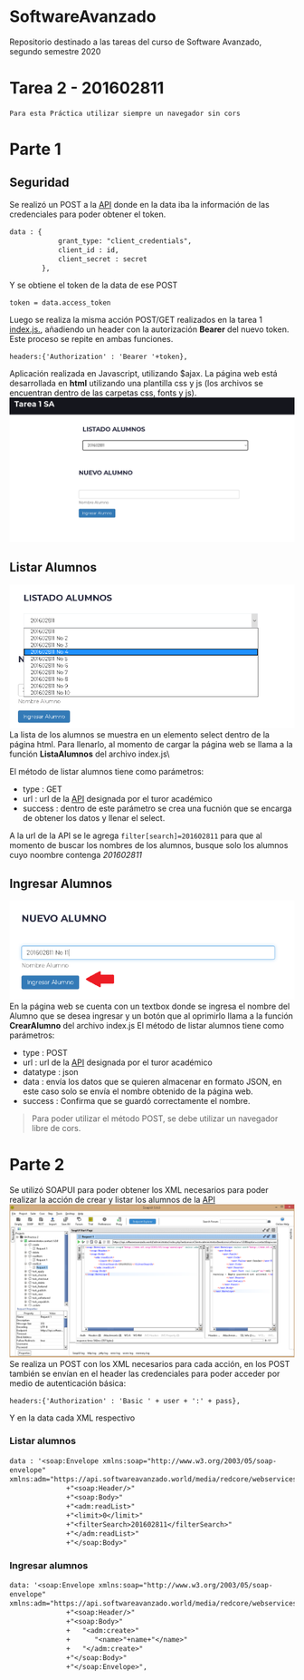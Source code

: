 # SoftwareAvanzado
Repositorio destinado a las tareas del curso de Software Avanzado, segundo semestre 2020
# Tarea 2 - 201602811
```
Para esta Práctica utilizar siempre un navegador sin cors
```
# Parte 1
## Seguridad
Se realizó un POST a la [API](https://api.softwareavanzado.world/index.php?webserviceClient=administrator&webserviceVersion=1.0.0&option=contact&api=hal&format=doc) donde en la data iba la información de las credenciales para poder obtener el token.
```
data : {
            grant_type: "client_credentials",
            client_id : id,
            client_secret : secret
        },
```

Y se obtiene el token de la data de ese POST
```
token = data.access_token
```
Luego se realiza la misma acción POST/GET realizados en la tarea 1 [index.js.](https://github.com/OCorleto/SoftwareAvanzado/blob/tarea1/index.js), añadiendo un header con la autorización **Bearer** del nuevo token. Este proceso se repite en ambas funciones.
```
headers:{'Authorization' : 'Bearer '+token},
```
Aplicación realizada en Javascript, utilizando $ajax.
La página web está desarrollada en **html** utilizando una plantilla css y js  (los archivos se encuentran dentro de las carpetas css, fonts y js).
![Screenshot](https://github.com/OCorleto/SoftwareAvanzado/blob/tarea1/img/pageprincipal.PNG)

## Listar Alumnos
![Screenshot](https://github.com/OCorleto/SoftwareAvanzado/blob/tarea1/img/listado.png)
La lista de los alumnos se muestra en un elemento select dentro de la página html. Para llenarlo, al momento de cargar la página web se llama a la función **ListaAlumnos** del archivo index.js\

El método de listar alumnos tiene como parámetros:
- type : GET
- url : url de la [API](https://api.softwareavanzado.world/index.php?webserviceClient=administrator&webserviceVersion=1.0.0&option=contact&api=hal&format=doc) designada por el turor académico 
- success : dentro de este parámetro se crea una fucnión que se encarga de obtener los datos y llenar el select.

A la url de la API se le agrega `filter[search]=201602811` para que al momento de buscar los nombres de los alumnos, busque solo los alumnos cuyo noombre contenga *201602811*

## Ingresar Alumnos
![Screenshot](https://github.com/OCorleto/SoftwareAvanzado/blob/tarea1/img/new.png)
En la página web se cuenta con un textbox donde se ingresa el nombre del Alumno que se desea ingresar y un botón que al oprimirlo llama a la función **CrearAlumno** del archivo index.js
El método de listar alumnos tiene como parámetros:
- type : POST
- url : url de la [API](https://api.softwareavanzado.world/index.php?webserviceClient=administrator&webserviceVersion=1.0.0&option=contact&api=hal&format=doc) designada por el turor académico 
- datatype : json
- data : envía los datos que se quieren almacenar en formato JSON, en este caso solo se envía el nombre obtenido de la página web.
- success : Confirma que se guardó correctamente el nombre.
> Para poder utilizar el método POST, se debe utilizar un navegador libre de cors.

# Parte 2
Se utilizó SOAPUI para poder obtener los XML necesarios para poder realizar la acción de crear y listar los alumnos de la [API](https://api.softwareavanzado.world/index.php?webserviceClient=administrator&webserviceVersion=1.0.0&option=contact&api=soap&wsdl)
![Screenshot](https://github.com/OCorleto/SoftwareAvanzado/blob/tarea2/Practica2/img/SoapUI.PNG)
Se realiza un POST con los XML necesarios para cada acción, en los POST también se envían en el header las credenciales para poder acceder por medio de autenticación básica:

```
headers:{'Authorization' : 'Basic ' + user + ':' + pass},
```
Y en la data cada XML respectivo
### Listar alumnos
```
data : '<soap:Envelope xmlns:soap="http://www.w3.org/2003/05/soap-envelope" xmlns:adm="https://api.softwareavanzado.world/media/redcore/webservices/joomla/administrator.contact.1.0.0.wsdl">'
              +"<soap:Header/>"
              +"<soap:Body>"
              +"<adm:readList>"
              +"<limit>0</limit>"
              +"<filterSearch>201602811</filterSearch>"
              +"</adm:readList>"
              +"</soap:Body>"
```
### Ingresar alumnos
```
data: '<soap:Envelope xmlns:soap="http://www.w3.org/2003/05/soap-envelope" xmlns:adm="https://api.softwareavanzado.world/media/redcore/webservices/joomla/administrator.contact.1.0.0.wsdl">'
              +"<soap:Header/>"
              +"<soap:Body>"
              +   "<adm:create>"
              +      "<name>"+name+"</name>"
              +   "</adm:create>"
              +"</soap:Body>"
              +"</soap:Envelope>",
```

